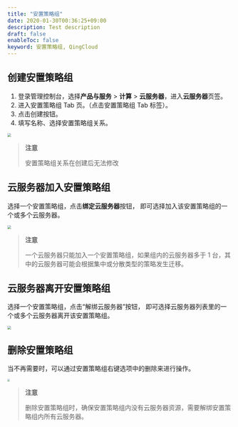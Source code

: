 ```yaml
---
title: "安置策略组"
date: 2020-01-30T00:36:25+09:00
description: Test description
draft: false
enableToc: false
keyword: 安置策略组, QingCloud
---
```



## 创建安置策略组

1. 登录管理控制台，选择**产品与服务** > **计算** > **云服务器**，进入**云服务器**页签。
2. 进入安置策略组 Tab 页。（点击安置策略组 Tab 标签）。
3. 点击创建按钮。
4. 填写名称、选择安置策略组关系。

<img src="../_images/create_instance_group_2.png" style="zoom:50%;" />

>**注意**
>
>安置策略组关系在创建后无法修改

## 云服务器加入安置策略组

选择一个安置策略组，点击**绑定云服务器**按钮， 即可选择加入该安置策略组的一个或多个云服务器。

<img src="../_images/join_instance_group_2.png" style="zoom:50%;" />

>**注意**
>
>一个云服务器只能加入一个安置策略组，如果组内的云服务器多于 1 台，其中的云服务器可能会根据集中或分散类型的策略发生迁移。


## 云服务器离开安置策略组

选择一个安置策略组，点击“解绑云服务器”按钮， 即可选择云服务器列表里的一个或多个云服务器离开该安置策略组。

<img src="../_images/leave_instance_group_2.png" style="zoom:50%;" />

## 删除安置策略组


当不再需要时，可以通过安置策略组右键选项中的删除来进行操作。

<img src="../_images/delete_instance_group_1.png" style="zoom:33%;" />

>**注意**
>
>删除安置策略组时，确保安置策略组内没有云服务器资源，需要解绑安置策略组内所有云服务器。
